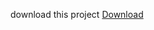 download this project <a href="https://github.com/SaiGaneshReddy3648/shortUrl/archive/refs/heads/main.zip" download target="_blank">Download</a>
